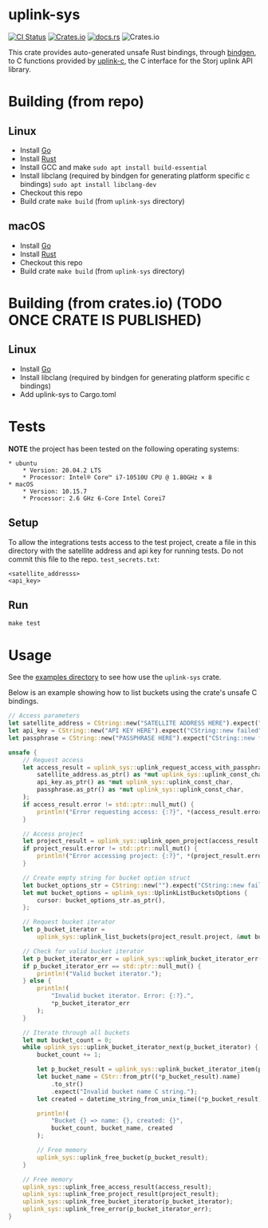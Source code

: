 # uplink-sys

[![CI Status](https://img.shields.io/github/workflow/status/storj-thirdparty/uplink-rust/uplink-sys?style=for-the-badge)](https://github.com/storj-thirdparty/uplink-rust/actions/workflows/uplink-sys.yml)
[![Crates.io](https://img.shields.io/crates/v/uplink-sys?style=for-the-badge)](https://crates.io/crates/uplink-sys)
[![docs.rs](https://img.shields.io/docsrs/uplink-sys?style=for-the-badge)](https://docs.rs/uplink-sys)
![Crates.io](https://img.shields.io/crates/d/uplink-sys?style=for-the-badge)

This crate provides auto-generated unsafe Rust bindings, through [bindgen](https://github.com/rust-lang/rust-bindgen/), to C functions provided by [uplink-c](https://github.com/storj/uplink-c/), the C interface for the Storj uplink API library.

# Building (from repo)
## Linux
 - Install [Go](https://golang.org/doc/install)
 - Install [Rust](https://www.rust-lang.org/tools/install)
 - Install GCC and make
  `sudo apt install build-essential`
 - Install libclang (required by bindgen for generating platform specific c bindings)
  `sudo apt install libclang-dev`
 - Checkout this repo
 - Build crate
  `make build` (from `uplink-sys` directory)

## macOS
 - Install [Go](https://golang.org/doc/install)
 - Install [Rust](https://www.rust-lang.org/tools/install)
 - Checkout this repo
 - Build crate
  `make build` (from `uplink-sys` directory)

# Building (from crates.io) (TODO ONCE CRATE IS PUBLISHED)
## Linux
 - Install [Go](https://golang.org/doc/install)
 - Install libclang (required by bindgen for generating platform specific c bindings)
 - Add uplink-sys to Cargo.toml

# Tests

__NOTE__ the project has been tested on the following operating systems:
```
* ubuntu
	* Version: 20.04.2 LTS
	* Processor: Intel® Core™ i7-10510U CPU @ 1.80GHz × 8
* macOS
	* Version: 10.15.7
	* Processor: 2.6 GHz 6-Core Intel Corei7
```

## Setup
To allow the integrations tests access to the test project, create a file in this directory with the satellite address and api key for running tests.
Do not commit this file to the repo.
`test_secrets.txt`:
```
<satellite_addresss>
<api_key>
```
## Run
`make test`

# Usage
See the [examples directory](https://github.com/storj-thirdparty/uplink-rust/tree/main/uplink-sys/examples) to see how use the `uplink-sys` crate.

Below is an example showing how to list buckets using the crate's unsafe C bindings.

```rust
// Access parameters
let satellite_address = CString::new("SATELLITE ADDRESS HERE").expect("CString::new failed");
let api_key = CString::new("API KEY HERE").expect("CString::new failed");
let passphrase = CString::new("PASSPHRASE HERE").expect("CString::new failed");

unsafe {
    // Request access
    let access_result = uplink_sys::uplink_request_access_with_passphrase(
        satellite_address.as_ptr() as *mut uplink_sys::uplink_const_char,
        api_key.as_ptr() as *mut uplink_sys::uplink_const_char,
        passphrase.as_ptr() as *mut uplink_sys::uplink_const_char,
    );
    if access_result.error != std::ptr::null_mut() {
        println!("Error requesting access: {:?}", *(access_result.error));
    }

    // Access project
    let project_result = uplink_sys::uplink_open_project(access_result.access);
    if project_result.error != std::ptr::null_mut() {
        println!("Error accessing project: {:?}", *(project_result.error));
    }

    // Create empty string for bucket option struct
    let bucket_options_str = CString::new("").expect("CString::new failed");
    let mut bucket_options = uplink_sys::UplinkListBucketsOptions {
        cursor: bucket_options_str.as_ptr(),
    };

    // Request bucket iterator
    let p_bucket_iterator =
        uplink_sys::uplink_list_buckets(project_result.project, &mut bucket_options);

    // Check for valid bucket iterator
    let p_bucket_iterator_err = uplink_sys::uplink_bucket_iterator_err(p_bucket_iterator);
    if p_bucket_iterator_err == std::ptr::null_mut() {
        println!("Valid bucket iterator.");
    } else {
        println!(
            "Invalid bucket iterator. Error: {:?}.",
            *p_bucket_iterator_err
        );
    }

    // Iterate through all buckets
    let mut bucket_count = 0;
    while uplink_sys::uplink_bucket_iterator_next(p_bucket_iterator) {
        bucket_count += 1;

        let p_bucket_result = uplink_sys::uplink_bucket_iterator_item(p_bucket_iterator);
        let bucket_name = CStr::from_ptr((*p_bucket_result).name)
            .to_str()
            .expect("Invalid bucket name C string.");
        let created = datetime_string_from_unix_time((*p_bucket_result).created);

        println!(
            "Bucket {} => name: {}, created: {}",
            bucket_count, bucket_name, created
        );

        // Free memory
        uplink_sys::uplink_free_bucket(p_bucket_result);
    }

    // Free memory
    uplink_sys::uplink_free_access_result(access_result);
    uplink_sys::uplink_free_project_result(project_result);
    uplink_sys::uplink_free_bucket_iterator(p_bucket_iterator);
    uplink_sys::uplink_free_error(p_bucket_iterator_err);
}
```
